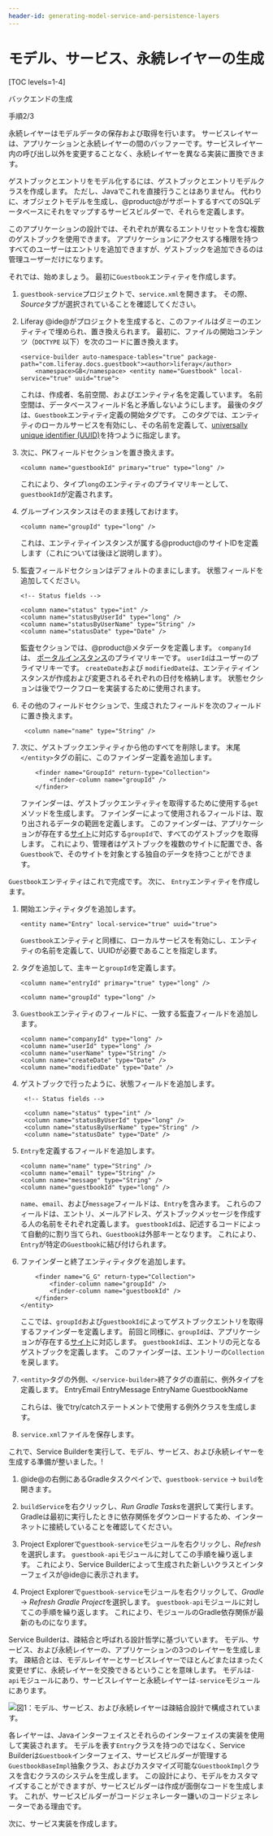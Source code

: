 ```yaml
---
header-id: generating-model-service-and-persistence-layers
---
```


# モデル、サービス、永続レイヤーの生成

[TOC levels=1-4]

<div class="learn-path-step row">
    <p id="stepTitle">バックエンドの生成</p><p>手順2/3</p>
</div>

永続レイヤーはモデルデータの保存および取得を行います。 サービスレイヤーは、アプリケーションと永続レイヤーの間のバッファーです。サービスレイヤー内の呼び出し以外を変更することなく、永続レイヤーを異なる実装に置換できます。

ゲストブックとエントリをモデル化するには、ゲストブックとエントリモデルクラスを作成します。 ただし、Javaでこれを直接行うことはありません。 代わりに、オブジェクトモデルを生成し、@product@がサポートするすべてのSQLデータベースにそれをマップするサービスビルダーで、それらを定義します。

このアプリケーションの設計では、それぞれが異なるエントリセットを含む複数のゲストブックを使用できます。 アプリケーションにアクセスする権限を持つすべてのユーザーはエントリを追加できますが、ゲストブックを追加できるのは管理ユーザーだけになります。

それでは、始めましょう。 最初に`Guestbook`エンティティを作成します。

1.  `guestbook-service`プロジェクトで、`service.xml`を開きます。 その際、*Source*タブが選択されていることを確認してください。

2.  Liferay @ide@がプロジェクトを生成すると、このファイルはダミーのエンティティで埋められ、置き換えられます。 最初に、ファイルの開始コンテンツ（`DOCTYPE` 以下）を次のコードに置き換えます。
   
        <service-builder auto-namespace-tables="true" package-path="com.liferay.docs.guestbook"><author>liferay</author>
            <namespace>GB</namespace> <entity name="Guestbook" local-service="true" uuid="true">

    これは、作成者、名前空間、およびエンティティ名を定義しています。 名前空間は、データベースフィールド名と矛盾しないようにします。 最後のタグは、`Guestbook`エンティティ定義の開始タグです。 このタグでは、エンティティのローカルサービスを有効にし、その名前を定義して、[universally unique identifier (UUID)](https://en.wikipedia.org/wiki/Universally_unique_identifier)を持つように指定します。

3.  次に、PKフィールドセクションを置き換えます。
   
        <column name="guestbookId" primary="true" type="long" />

    これにより、タイプ`long`のエンティティのプライマリキーとして、`guestbookId`が定義されます。

4.  グループインスタンスはそのまま残しておけます。
   
        <column name="groupId" type="long" />

    これは、エンティティインスタンスが属する@product@のサイトIDを定義します（これについては後ほど説明します）。

5.  監査フィールドセクションはデフォルトのままにします。 状態フィールドを追加してください。
    
        <!-- Status fields -->
        
        <column name="status" type="int" />
        <column name="statusByUserId" type="long" />
        <column name="statusByUserName" type="String" />
        <column name="statusDate" type="Date" />

    監査セクションでは、@product@メタデータを定義します。 `companyId`は、 [ポータルインスタンス](/docs/7-1/user/-/knowledge_base/u/setting-up)のプライマリキーです。 `userId`はユーザーのプライマリキーです。 `createDate`および `modifiedDate`は、エンティティインスタンスが作成および変更されるそれぞれの日付を格納します。 状態セクションは後でワークフローを実装するために使用されます。

6.  その他のフィールドセクションで、生成されたフィールドを次のフィールドに置き換えます。

    ``` 
     <column name="name" type="String" />
    ```

7.  次に、ゲストブックエンティティから他のすべてを削除します。 末尾`</entity>`タグの前に、このファインダー定義を追加します。

    ``` 
        <finder name="GroupId" return-type="Collection">
            <finder-column name="groupId" />
        </finder>
    ```

    ファインダーは、ゲストブックエンティティを取得するために使用する`get`メソッドを生成します。 ファインダーによって使用されるフィールドは、取り出されるデータの範囲を定義します。 このファインダーは、アプリケーションが存在する[サイト](/docs/7-1/user/-/knowledge_base/u/building-a-site)に対応する`groupId`で、すべてのゲストブックを取得します。 これにより、管理者はゲストブックを複数のサイトに配置でき、各`Guestbook`で、そのサイトを対象とする独自のデータを持つことができます。

`Guestbook`エンティティはこれで完成です。 次に、 `Entry`エンティティを作成します。

1.  開始エンティティタグを追加します。
   
        <entity name="Entry" local-service="true" uuid="true">

    `Guestbook`エンティティと同様に、ローカルサービスを有効にし、エンティティの名前を定義して、UUIDが必要であることを指定します。

2.  タグを追加して、主キーと`groupId`を定義します。
   
        <column name="entryId" primary="true" type="long" />
       
        <column name="groupId" type="long" />

3.  `Guestbook`エンティティのフィールドに、一致する監査フィールドを追加します。
   
        <column name="companyId" type="long" />
        <column name="userId" type="long" />
        <column name="userName" type="String" />
        <column name="createDate" type="Date" />
        <column name="modifiedDate" type="Date" />

4.  ゲストブックで行ったように、状態フィールドを追加します。

    ``` 
     <!-- Status fields -->
    
     <column name="status" type="int" />
     <column name="statusByUserId" type="long" />
     <column name="statusByUserName" type="String" />
     <column name="statusDate" type="Date" />
    ```

5.  `Entry`を定義するフィールドを追加します。
   
        <column name="name" type="String" />
        <column name="email" type="String" />
        <column name="message" type="String" />
        <column name="guestbookId" type="long" />

    `name`、`email`、および`message`フィールドは、`Entry`を含みます。 これらのフィールドは、エントリ、メールアドレス、ゲストブックメッセージを作成する人の名前をそれぞれ定義します。 `guestbookId`は、記述するコードによって自動的に割り当てられ、`Guestbook`は外部キーとなります。 これにより、`Entry`が特定の`Guestbook`に結び付けられます。

6.  ファインダーと終了エンティティタグを追加します。

    ``` 
        <finder name="G_G" return-type="Collection">
            <finder-column name="groupId" />
            <finder-column name="guestbookId" />
        </finder>
    </entity>
    ```

    ここでは、`groupId`および`guestbookId`によってゲストブックエントリを取得するファインダーを定義します。 前回と同様に、`groupId`は、アプリケーションが存在する[サイト](/docs/7-1/user/-/knowledge_base/u/building-a-site)に対応します。 `guestbookId`は、エントリの元となるゲストブックを定義します。 このファインダーは、エントリーの`Collection`を戻します。

7.  `<entity>`タグの外側、`</service-builder>`終了タグの直前に、例外タイプを定義します。<exceptions> <exception>EntryEmail</exception> <exception>EntryMessage</exception> <exception>EntryName</exception> <exception>GuestbookName</exception> </exceptions> 

    これらは、後でtry/catchステートメントで使用する例外クラスを生成します。

8.  `service.xml`ファイルを保存します。

これで、Service Builderを実行して、モデル、サービス、および永続レイヤーを生成する準備が整いました。\!

1.  @ide@の右側にあるGradleタスクペインで、`guestbook-service` → `build`を開きます。

2.  `buildService`を右クリックし、*Run Gradle Tasks*を選択して実行します。 Gradleは最初に実行したときに依存関係をダウンロードするため、インターネットに接続していることを確認してください。

3.  Project Explorerで`guestbook-service`モジュールを右クリックし、*Refresh*を選択します。 `guestbook-api`モジュールに対してこの手順を繰り返します。 これにより、Service Builderによって生成された新しいクラスとインターフェイスが@ide@に表示されます。

4.  Project Explorerで`guestbook-service`モジュールを右クリックして、*Gradle* → *Refresh Gradle Project*を選択します。 `guestbook-api`モジュールに対してこの手順を繰り返します。 これにより、モジュールのGradle依存関係が最新のものになります。

Service Builderは、疎結合と呼ばれる設計哲学に基づいています。 モデル、サービス、および永続レイヤーの、アプリケーションの3つのレイヤーを生成します。 疎結合とは、モデルレイヤーとサービスレイヤーでほとんどまたはまったく変更せずに、永続レイヤーを交換できるということを意味します。 モデルは`-api`モジュールにあり、サービスレイヤーと永続レイヤーは`-service`モジュールにあります。

![図1：モデル、サービス、および永続レイヤーは疎結合設計で構成されています。](../../../images/model-service-persistence.png)

各レイヤーは、Javaインターフェイスとそれらのインターフェイスの実装を使用して実装されます。 モデルを表す`Entry`クラスを持つのではなく、Service Builderは`Guestbook`インターフェイス、サービスビルダーが管理する`GuestbookBaseImpl`抽象クラス、およびカスタマイズ可能な`GuestbookImpl`クラスを含むクラスのシステムを生成します。 この設計により、モデルをカスタマイズすることができますが、サービスビルダーは作成が面倒なコードを生成します。 これが、サービスビルダーがコードジェネレーター嫌いのコードジェネレーターである理由です。

次に、サービス実装を作成します。
